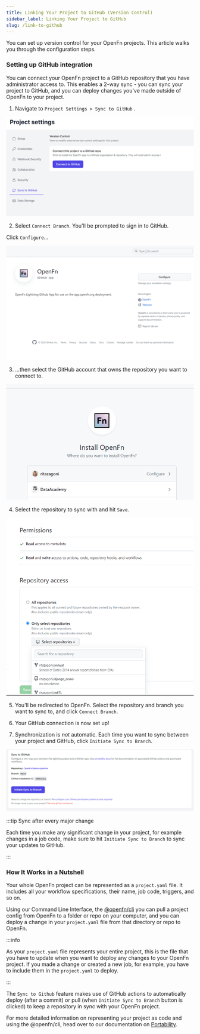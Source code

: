```yaml
---
title: Linking Your Project to GitHub (Version Control)
sidebar_label: Linking Your Project to GitHub
slug: /link-to-github
---
```


You can set up version control for your OpenFn projects. This article walks you
through the configuration steps.

### Setting up GitHub integration

You can connect your OpenFn project to a GitHub repository that you have
administrator access to. This enables a 2-way sync - you can sync your project
to GitHub, and you can deploy changes you've made outside of OpenFn to your
project.

1. Navigate to `Project Settings > Sync to GitHub` .

![Connect to GitHub](/img/lightning_connect_to_gh.png)

2. Select `Connect Branch`. You'll be prompted to sign in to GitHub.

Click `Configure`...

![Configure](/img/lightning_gh_configure.png)

3. ...then select the GitHub account that owns the repository you want to
   connect to.

![Install](/img/lightning_gh_install_openfn.png)

4. Select the repository to sync with and hit `Save`.

![Permissions](/img/lightning_gh_permissions.png)

5. You'll be redirected to OpenFn. Select the repository and branch you want to
   sync to, and click `Connect Branch`.

6. Your GitHub connection is now set up!

7. Synchronization is _not_ automatic. Each time you want to sync between your
   project and GitHub, click `Initiate Sync to Branch`.

![Initiate Sync](/img/lightning_gh_initate_sync.png)

:::tip Sync after every major change

Each time you make any significant change in your project, for example changes
in a job code, make sure to hit `Initiate Sync to Branch` to sync your updates
to GitHub.

:::

### How It Works in a Nutshell

Your whole OpenFn project can be represented as a `project.yaml` file. It
includes all your workflow specifications, their name, job code, triggers, and
so on.

Using our Command Line Interface, the [@openfn/cli](../deploy/portability.md)
you can pull a project config from OpenFn to a folder or repo on your computer,
and you can deploy a change in your `project.yaml` file from that directory or
repo to OpenFn.

:::info

As your `project.yaml` file represents your entire project, this is the file
that you have to update when you want to deploy any changes to your OpenFn
project. If you made a change or created a new job, for example, you have to
include them in the `project.yaml` to deploy.

:::

The `Sync to Github` feature makes use of GitHub actions to automatically deploy
(after a commit) or pull (when `Initiate Sync to Branch` button is clicked) to
keep a repository in sync with your OpenFn project.

For more detailed information on representing your project as code and using the
@openfn/cli, head over to our documentation on
[Portability](../deploy/portability.md).
